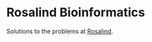 # Rosalind Bioinformatics

Solutions to the problems at [Rosalind](https://rosalind.info/problems/tree-view/).
